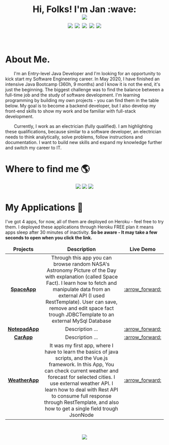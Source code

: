 <h1 align='center'>
  Hi, Folks! I'm Jan :wave:<br>
<img src="https://hits.seeyoufarm.com/api/count/incr/badge.svg?url=https%3A%2F%2Fgithub.com%2FJaneckN&count_bg=%2379C83D&title_bg=%23555555&icon=github.svg&icon_color=%23E7E7E7&title=Visitors&edge_flat=false"><br>
<img src="https://img.shields.io/badge/Java-ED8B00?style=plastic&logo=java&logoColor=white">
<img src="https://img.shields.io/badge/MySQL-00758F?style=plastic&logo=mysql&logoColor=white">
<img src="https://img.shields.io/badge/Spring-SpringBoot-6DB33F?style=plastic&logo=spring&logoColor=white">
<img src="https://img.shields.io/badge/Vue.js-35495E?style=plastic&logo=vue.js&logoColor=4FC08D">
<img src="https://img.shields.io/badge/JavaScript-F7DF1E?style=plastic&logo=javascript&logoColor=black">
</h1>
<br>



# About Me.

&nbsp;&nbsp;&nbsp;&nbsp;&nbsp;&nbsp;&nbsp;I'm an Entry-level Java Developer and I'm looking for an opportunity to kick
start my Software Engineering career. In May 2020, I have finished an intensive Java Bootcamp (360h, 9 months) and I
know it is not the end, it's just the beginning. The biggest challenge was to find the balance between a full-time job 
and the study of software development. I'm learning programming by building my own projects - you can find them in 
the table below. My goal is to become a backend developer, but I also develop my front-end skills to show my work and 
be familiar with full-stack development.

&nbsp;&nbsp;&nbsp;&nbsp;&nbsp;&nbsp;&nbsp;Currently,
I work as an electrician (fully qualified). I am highlighting these qualifications, because similar to a software developer, 
an electrician needs to think analytically, solve problems, follow instructions and documentation. 
I want to build new skills and expand my knowledge further and switch my career to IT.

# Where to find me :earth_americas:

<p align='center'>

<a href="https://www.linkedin.com/in/nowak-jan/">
<img src="https://img.shields.io/badge/LinkedIn-0077B5?style=for-the-badge&logo=linkedin&logoColor=white"/></a>

<a href="mailto:janeck@protonmail.com">
<img src="https://img.shields.io/badge/ProtonMail-8B89CC?style=for-the-badge&logo=protonmail&logoColor=white"/></a>

<a href="https://www.hackerrank.com/janeck">
<img src="https://img.shields.io/badge/HackerRank-2EC866?style=for-the-badge&logo=HackerRank&logoColor=white"/></a>


</p>

# My Applications :eyes:

I've got 4 apps, for now, all of them are deployed on Heroku - feel free to try them. 
I deployed these applications through Heroku FREE plan it means apps sleep after 30 minutes of inactivity. 
<b>So be aware - It may take a few seconds to open when you click the link.</b>
<p>
<table>
  <thead align="center">
    <tr>
      <td><b>Projects</b></td>
      <td><b>Description</b></td>
      <td><b>Live Demo</b></td>
    </tr>
  </thead>
  <tbody>
    <tr align="center">
      <td><a href="https://github.com/JaneckN/spaceapp/"><b>SpaceApp</b></a></td>
      <td>Through this app you can browse random NASA's Astronomy Picture of the Day with explanation (called Space Fact). I learn how to fetch and manipulate data from an external API (I used RestTemplate). User can save, remove and edit space fact trough JDBCTemplate to an external MySql Database</td>
      <td><a href="https://spaceapp-springboot-vue.herokuapp.com/">:arrow_forward:</a></td>
    </tr>
    <tr align="center">
      <td><a href="https://github.com/JaneckN/NotepadApp"><b>NotepadApp</b></a></td>
      <td> Description ...</td>
      <td><a href="https://notepadapp-springboot-vuejs.herokuapp.com/">:arrow_forward:</a></td>
    </tr>
    <tr align="center">
      <td><a href="https://github.com/JaneckN/cars-api-springboot-vue"><b>CarApp</b></a></td>
      <td> Description ...</td>
      <td><a href="https://cars-api-springboot-vue.herokuapp.com/">:arrow_forward:</a></td>    </tr>
    <tr align="center">
      <td><a href="https://github.com/JaneckN/weatherapp"><b>WeatherApp</b></a></td>
        <td>It was my first app, where I have to learn the basics of java scripts, and the Vue.js framework. In this App, You can
    check current weather and forecast for selected cities. I use external weather API. 
    I learn how to deal with Rest API to consume full response through RestTemplate, and also how to get a single field trough JsonNode</td>
      <td><a href="https://weatherapp-springboot-vue.herokuapp.com">:arrow_forward:</a></td>    </tr>
  </tbody>
</table>
<br>
<p align='center'>
<img src="https://badges.pufler.dev/visits/JaneckN/JaneckN">
</p>